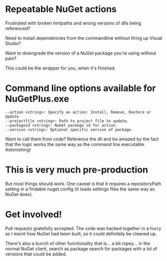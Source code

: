 # Repeatable NuGet actions

Frustrated with broken hintpaths and wrong versions of dlls being referenced?

Need to install dependencies from the commandline without firing up Visual Studio?

Want to downgrade the version of a NuGet package you're using without pain?

This could be the wrapper for you, when it's finished.

# Command line options available for NuGetPlus.exe

    --action <string>: Specify an action: Install, Remove, Restore or Update
    --projectfile <string>: Path to project file to update.
    --packageid <string>: NuGet package id for action.
    --version <string>: Optional specific version of package.

Want to call them from code? Reference the dll and be amazed by the fact that the logic works the same way as the command line executable. Astonishing!

# This is very much pre-production

But most things should work. One caveat is that it requires a repositoryPath setting in a findable
nuget.config (it loads settings files the same way as NuGet does).

# Get involved!

Pull requests gratefully accepted. The code was hacked together in a hurry as I learnt how NuGet had
been built, so it could definitely be cleaned up.

There's also a bunch of other functionality that is... a bit ropey... in the normal NuGet client,
search as package search for packages with a lot of versions that could be added.
